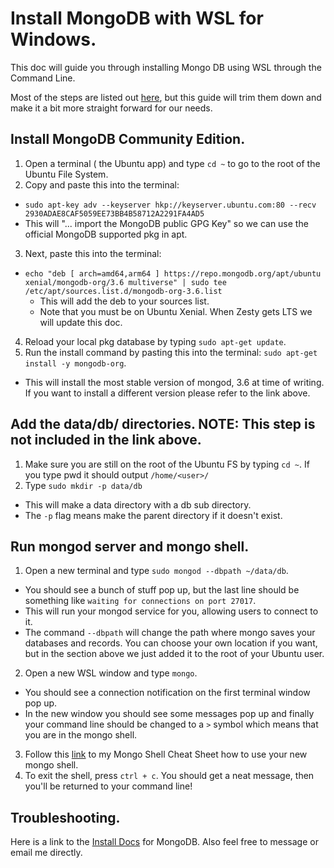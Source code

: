 # Install MongoDB with WSL for Windows.

This doc will guide you through installing Mongo DB using WSL through the Command Line. 

Most of the steps are listed out [here](https://docs.mongodb.com/manual/tutorial/install-mongodb-on-ubuntu/), but this guide will trim them down and make it a bit more straight forward for our needs.

## Install MongoDB Community Edition.

1. Open a terminal ( the Ubuntu app) and type `cd ~` to go to the root of the Ubuntu File System.
2. Copy and paste this into the terminal:

- `sudo apt-key adv --keyserver hkp://keyserver.ubuntu.com:80 --recv 2930ADAE8CAF5059EE73BB4B58712A2291FA4AD5`
- This will "... import the MongoDB public GPG Key" so we can use the official MongoDB supported pkg in apt.
3. Next, paste this into the terminal:

- `echo "deb [ arch=amd64,arm64 ] https://repo.mongodb.org/apt/ubuntu xenial/mongodb-org/3.6 multiverse" | sudo tee /etc/apt/sources.list.d/mongodb-org-3.6.list`
  - This will add the deb to your sources list.
  - Note that you must be on Ubuntu Xenial. When Zesty gets LTS we will update this doc.
4. Reload your local pkg database by typing `sudo apt-get update`.
5. Run the install command by pasting this into the terminal: `sudo apt-get install -y mongodb-org`.
  - This will install the most stable version of mongod, 3.6 at time of writing. If you want to install a different version please refer to the link above.

## Add the data/db/ directories. NOTE: This step is not included in the link above.

1. Make sure you are still on the root of the Ubuntu FS by typing `cd ~`. If you type pwd it should output `/home/<user>/`
2. Type `sudo mkdir -p data/db`
  - This will make a data directory with a db sub directory.
  - The `-p` flag means make the parent directory if it doesn't exist.
  
## Run mongod server and mongo shell.

1. Open a new terminal and type `sudo mongod --dbpath ~/data/db`.
  - You should see a bunch of stuff pop up, but the last line should be something like `waiting for connections on port 27017`.
  - This will run your mongod service for you, allowing users to connect to it.
  - The command `--dbpath` will change the path where mongo saves your databases and records. You can choose your own location if you want, but in the section above we just added it to the root of your Ubuntu user.
  
2. Open a new WSL window and type `mongo`.
  - You should see a connection notification on the first terminal window pop up.
  - In the new window you should see some messages pop up and finally your command line should be changed to a `>` symbol which means that you are in the mongo shell.
  
3. Follow this [link](https://github.com/michaeltreat/Mongo_quickstart) to my Mongo Shell Cheat Sheet how to use your new mongo shell.
4. To exit the shell, press `ctrl + c`. You should get a neat message, then you'll be returned to your command line!


## Troubleshooting.

Here is a link to the [Install Docs](https://docs.mongodb.com/manual/installation/) for MongoDB. Also feel free to message or email me directly.
